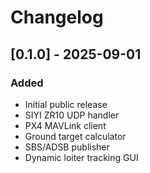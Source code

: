 # Changelog

## [0.1.0] - 2025-09-01
### Added
- Initial public release
- SIYI ZR10 UDP handler
- PX4 MAVLink client
- Ground target calculator
- SBS/ADSB publisher
- Dynamic loiter tracking GUI
